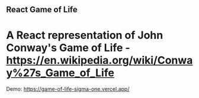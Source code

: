 ## React Game of Life
# A React representation of John Conway's Game of Life - https://en.wikipedia.org/wiki/Conway%27s_Game_of_Life

Demo: https://game-of-life-sigma-one.vercel.app/
